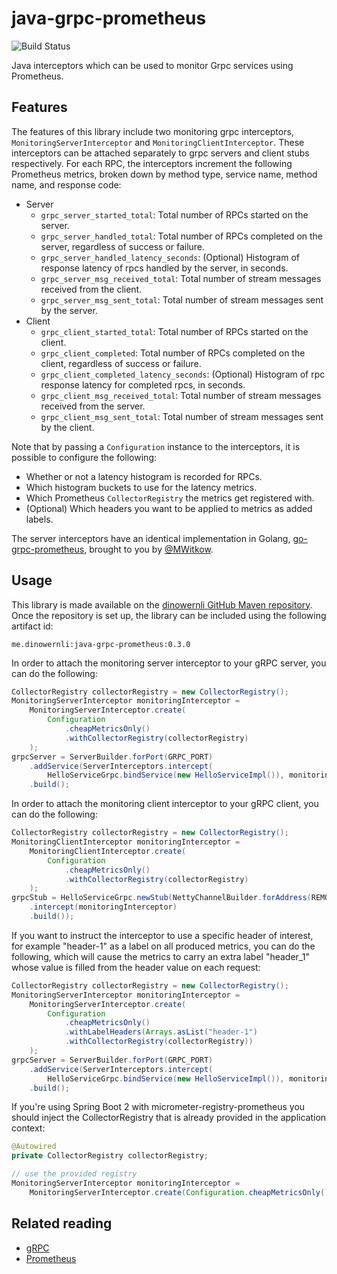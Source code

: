 # java-grpc-prometheus

![Build Status](https://github.com/grpc-ecosystem/java-grpc-prometheus/actions/workflows/bazel_test.yaml/badge.svg)

Java interceptors which can be used to monitor Grpc services using Prometheus.

## Features

The features of this library include two monitoring grpc interceptors, `MonitoringServerInterceptor` and `MonitoringClientInterceptor`. These interceptors can be attached separately to grpc servers and client stubs respectively. For each RPC, the interceptors increment the following Prometheus metrics, broken down by method type, service name, method name, and response code:

* Server
    * `grpc_server_started_total`: Total number of RPCs started on the server.
    * `grpc_server_handled_total`: Total number of RPCs completed on the server, regardless of success or failure.
    * `grpc_server_handled_latency_seconds`: (Optional) Histogram of response latency of rpcs handled by the server, in seconds.
    * `grpc_server_msg_received_total`: Total number of stream messages received from the client.
    * `grpc_server_msg_sent_total`: Total number of stream messages sent by the server.
* Client
    * `grpc_client_started_total`: Total number of RPCs started on the client.
    * `grpc_client_completed`: Total number of RPCs completed on the client, regardless of success or failure.
    * `grpc_client_completed_latency_seconds`: (Optional) Histogram of rpc response latency for completed rpcs, in seconds.
    * `grpc_client_msg_received_total`: Total number of stream messages received from the server.
    * `grpc_client_msg_sent_total`: Total number of stream messages sent by the client.
    
Note that by passing a `Configuration` instance to the interceptors, it is possible to configure the following:
* Whether or not a latency histogram is recorded for RPCs.
* Which histogram buckets to use for the latency metrics.
* Which Prometheus `CollectorRegistry` the metrics get registered with.
* (Optional) Which headers you want to be applied to metrics as added labels.

The server interceptors have an identical implementation in Golang, [go-grpc-prometheus](https://github.com/mwitkow/go-grpc-prometheus), brought to you by [@MWitkow](http://twitter.com/mwitkow).

## Usage

This library is made available on the [dinowernli GitHub Maven repository](https://github.com/dinowernli/maven-repos/tree/master).
Once the repository is set up, the library can be included using the following artifact id:

```
me.dinowernli:java-grpc-prometheus:0.3.0
```

In order to attach the monitoring server interceptor to your gRPC server, you can do the following:

```java
CollectorRegistry collectorRegistry = new CollectorRegistry();
MonitoringServerInterceptor monitoringInterceptor = 
    MonitoringServerInterceptor.create(
        Configuration
            .cheapMetricsOnly()
            .withCollectorRegistry(collectorRegistry)
    );
grpcServer = ServerBuilder.forPort(GRPC_PORT)
    .addService(ServerInterceptors.intercept(
        HelloServiceGrpc.bindService(new HelloServiceImpl()), monitoringInterceptor))
    .build();
```

In order to attach the monitoring client interceptor to your gRPC client, you can do the following:

```java
CollectorRegistry collectorRegistry = new CollectorRegistry();
MonitoringClientInterceptor monitoringInterceptor =
    MonitoringClientInterceptor.create(
        Configuration
            .cheapMetricsOnly()
            .withCollectorRegistry(collectorRegistry)
    );
grpcStub = HelloServiceGrpc.newStub(NettyChannelBuilder.forAddress(REMOTE_HOST, GRPC_PORT)
    .intercept(monitoringInterceptor)
    .build());
```

If you want to instruct the interceptor to use a specific header of interest, for example "header-1" as a label on all
produced metrics, you can do the following, which will cause the metrics to carry an extra label "header_1" whose
value is filled from the header value on each request: 

```java
CollectorRegistry collectorRegistry = new CollectorRegistry();
MonitoringServerInterceptor monitoringInterceptor = 
    MonitoringServerInterceptor.create(
        Configuration
            .cheapMetricsOnly()
            .withLabelHeaders(Arrays.asList("header-1")
            .withCollectorRegistry(collectorRegistry))
    );
grpcServer = ServerBuilder.forPort(GRPC_PORT)
    .addService(ServerInterceptors.intercept(
        HelloServiceGrpc.bindService(new HelloServiceImpl()), monitoringInterceptor))
    .build();
```


If you're using Spring Boot 2 with micrometer-registry-prometheus you should inject the CollectorRegistry that is already provided in the application context:

```java
@Autowired
private CollectorRegistry collectorRegistry;

// use the provided registry 
MonitoringServerInterceptor monitoringInterceptor =  
    MonitoringServerInterceptor.create(Configuration.cheapMetricsOnly().withCollectorRegistry(collectorRegistry));
```


## Related reading

* [gRPC](http://grpc.io)
* [Prometheus](http://prometheus.io)
